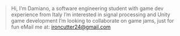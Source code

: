 > Hi, I’m Damiano, a software engineering student with game dev experience from Italy
> I’m interested in signal processing and Unity game development
> I’m looking to collaborate on game jams, just for fun
> eMail me at: ironcutter24@gmail.com

<!---
Ironcutter24/Ironcutter24 is a ✨ special ✨ repository because its `README.md` (this file) appears on your GitHub profile.
You can click the Preview link to take a look at your changes.
--->
